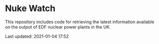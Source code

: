 # Nuke Watch

This repository includes code for retrieving the latest information available on the output of EDF nuclear power plants in the UK.

Last updated: 2021-01-04 17:52